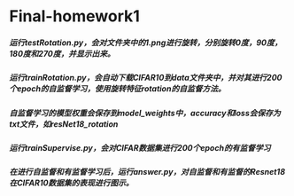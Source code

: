 # Final-homework1
##### 运行testRotation.py，会对文件夹中的1.png进行旋转，分别旋转0度，90度，180度和270度，并显示出来。
##### 运行trainRotation.py，会自动下载CIFAR10到data文件夹中，并对其进行200个epoch的自监督学习，使用旋转特征rotation的自监督方法。
##### 自监督学习的模型权重会保存到model_weights中，accuracy和loss会保存为txt文件，如resNet18_rotation
##### 运行trainSupervise.py，会对CIFAR数据集进行200个epoch的有监督学习
##### 在进行自监督和有监督学习后，运行answer.py，对自监督和有监督的Resnet18在CIFAR10数据集的表现进行图示。
